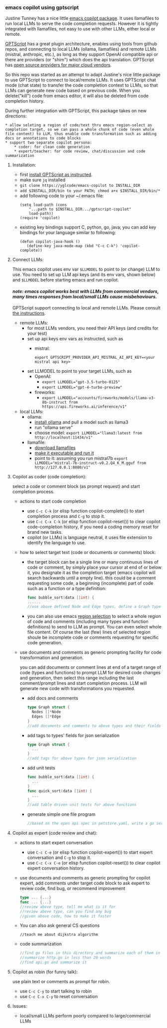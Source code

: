 ### emacs copilot using gptscript

Justine Tunney has a nice little [emacs copilot package](https://github.com/jart/emacs-copilot). It uses llamafiles to run local LLMs to serve the code completion requests. However it is tightly integrated with llamafiles, not easy to use with other LLMs, either local or remote.

[GPTScript](https://github.com/gptscript-ai/gptscript) has a great plugin architecture, enables using tools from github repos, and connecting to local LLMs (ollama, llamafiles) and remote LLMs (mistral, anthropic, etc.), as long as they support OpenAI compatible api or there are providers (or "shim") which does the api translation. GPTScript has [open source providers for major cloud vendors](https://docs.gptscript.ai/alternative-model-providers).

So this repo was started as an attempt to adapt Justine's nice little package to use GPTScript to connect to local/remote LLMs. It uses GPTScript chat mode (chat state) to transfer the code completion context to LLMs, so that LLMs can generate new code based on previous code. When you delete("kill") code from emacs editor, it will also be deleted from code completion history.

During further integration with GPTScript, this package takes on new directions:

    * allow seleting a region of code/text thru emacs region-select as completion target, so we can pass a whole chunk of code (even whole file content) to LLM, thus enable code transformation such as adding docs or annotations to code blocks
    * support two separate copilot persona:
        * coder: for clean code generation
        * expert/teacher: for code review, chat/discussion and code summarization

1. Installation:
   * first [install GPTScript as instructed](https://github.com/gptscript-ai/gptscript).
   * make sure ```jq``` installed
   * ```git clone https://yglcode/emacs-copilot to INSTALL_DIR```
   * ```add $INSTALL_DIR/bin to your PATH; chmod a+x $INSTALL_DIR/bin/*```
   * add following code to your ~/.emacs file:
     ```elisp
     (setq load-path (cons 
		 "...path to $INSTALL_DIR.../gptscript-copilot" 
		 load-path))
     (require 'copilot)
     ```
   * existing key bindings support C, python, go, java; you can add key bindings for your language similar to following:
     ```elisp
     (defun copilot-java-hook ()
        (define-key java-mode-map (kbd "C-c C-k") 'copilot-complete))
     ```

2. Connect LLMs:
   
   This emacs copilot uses env var ```$LLMODEL``` to point to (or change) LLM to use. You need to set up LLM api keys (and its env vars, shown below) and ```$LLMODEL``` before starting emacs and run copilot.
   
   #### _note: emacs copilot works best with LLMs from commercial vendors, many times responses from local/small LLMs cause misbehaviours._ ####
   
   GPTScript support connecting to local and remote LLMs. Please consult [the instructions](https://docs.gptscript.ai/alternative-model-providers).
   * remote LLMs:
     * for most LLMs vendors, you need their API keys (and credits for your test)
     * set up api keys env vars as instructed, such as 
       * mistral:
       
            ```export GPTSCRIPT_PROVIDER_API_MISTRAL_AI_API_KEY=<your mistral api key>```
     * set LLMODEL to point to your target LLMs, such as
       * OpenAI: 
         * ```export LLMODEL="gpt-3.5-turbo-0125"``` 
         * ```export LLMODEL="gpt-4-turbo-preview"```
       * fireworks: 
         * ```export LLMODEL="accounts/fireworks/models/llama-v3-8b-instruct from https://api.fireworks.ai/inference/v1"```
   * local LLMs:
     * ollama: 
       * [install ollama](https://ollama.com/) and pull a model such as llama3
       * run "ollama serve"
       * choose model:
           ```export LLMODEL="llama3:latest from http://localhost:11434/v1"```
     * llamafile:
       * [download llamafiles](https://huggingface.co/jartine)
       * [make it executable and run it](https://github.com/Mozilla-Ocho/llamafile)
       * point to it: assuming you run mistral7b
           ```export LLMODEL="mistral-7b-instruct-v0.2.Q4_K_M.gguf from http://127.0.0.1:8080/v1"```

3. Copilot as coder (code completion):
   
    select a code or comment block (as prompt request) and start completion process.

   * actions to start code completion
      * use ```C-c C-k``` (or elisp function copilot-complete()) to start completion process and ```C-g``` to stop it.
      * use ```C-c C-x C-k``` (or elisp function copilot-reset()) to clear copilot code-completion history, if you need a coding memory reset for brand new tasks.
      * copilot (or LLMs) is language neutral, it uses file extension to identify the language to use.
  
   * how to select target text (code or documents or comments) block:
      * the target block can be a single line or many continuous lines of code or comment, by simply place your cursor at end of or below it, you designate it as the completion target (emacs copilot will search backwards until a empty line). this could be a comment requesting some code, a beginning (incomplete) part of code such as a function or a type definition:
        ```go
        func bubble_sort(data []int) {
        ......
        //use above defined Node and Edge types, define a Graph type
        ```
      * you can also use emacs [region selection](https://www.gnu.org/software/emacs/manual/html_node/emacs/Mark.html) to select a whole region of code and comments (including many types and function definitions) to send to LLM as prompt. You can even select whole file content. Of course the last (few) lines of selected region shoule be incomplete code or comments requesting for specific code generation.

   * use documents and comments as generic prompting facility for code transformation and generation.
  
      you can add documents or comment lines at end of a target range of code (types and functions) to prompt LLM for desired code changes and generation, then select this range including the last comment/prompt lines and start  completion process. LLM will generate new code with transformations you requested.
     * add docs and comments
     
        ```go
        type Graph struct {
          Nodes []*Node
          Edges []*Edge
        }
        //add documents and comments to above types and their fields
        ```
      * add tags to types' fields for json serialization
      
        ```go
        type Graph struct { 
          ... 
        }
        //add tags for above types for json serialization
        ```
      * add unit tests
      
        ```go
        func bubble_sort(data []int) {
          ...
        }
        func quick_sort(data []int) {
          ...
        }
        //add table driven unit tests for above functions
        ```
      * generate simple one file program
        
        ```go
        //based on the open api spec in petstore.yaml, write a go server serving the api at port 9090
        ```
4. Copilot as expert (code review and chat):
   * actions to start expert conversation
      * use ```C-c C-e``` (or elisp function copilot-expert()) to start expert conversation and ```C-g``` to stop it.
      * use ```C-c C-x C-e``` (or elisp function copilot-reset()) to clear copilot expert conversation history.
   * use documents and comments as generic prompting for copilot expert, add comments under target code block to ask expert to review code, find bug, or recommend improvement
   
        ```go
        type ... {...}
        func ... {...}
        //review above type, tell me what is it for
        //review above type, can you find any bug
        //given above code, how to make it faster
        ```
   * You can also ask general CS questions
     
        ```code
        //teach me about dijkstra algorithm
        ```
   * code summarization
   
       ```go
       //find go files in this directory and summarize each of them in less than 25 words
       //summarize http.go in less than 20 words
       //find api.go and summarize it
       ```
5. Copilot as robin (for funny talk):
   
    use plain text or comments as prompt for robin.
   
    * use ```C-c C-y``` to start talking to robin
    * use ```C-c C-x C-y``` to reset conversation

6. Issues:
   * local/small LLMs perform poorly compared to large/commercial LLMs

